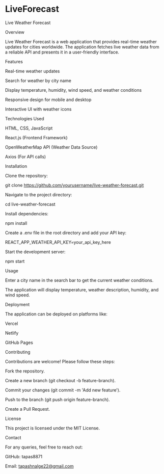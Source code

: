 # LiveForecast
Live Weather Forecast

Overview

Live Weather Forecast is a web application that provides real-time weather updates for cities worldwide. The application fetches live weather data from a reliable API and presents it in a user-friendly interface.

Features

Real-time weather updates

Search for weather by city name

Display temperature, humidity, wind speed, and weather conditions

Responsive design for mobile and desktop

Interactive UI with weather icons

Technologies Used

HTML, CSS, JavaScript

React.js (Frontend Framework)

OpenWeatherMap API (Weather Data Source)

Axios (For API calls)

Installation

Clone the repository:

git clone https://github.com/yourusername/live-weather-forecast.git

Navigate to the project directory:

cd live-weather-forecast

Install dependencies:

npm install

Create a .env file in the root directory and add your API key:

REACT_APP_WEATHER_API_KEY=your_api_key_here

Start the development server:

npm start

Usage

Enter a city name in the search bar to get the current weather conditions.

The application will display temperature, weather description, humidity, and wind speed.

Deployment

The application can be deployed on platforms like:

Vercel

Netlify

GitHub Pages

Contributing

Contributions are welcome! Please follow these steps:

Fork the repository.

Create a new branch (git checkout -b feature-branch).

Commit your changes (git commit -m 'Add new feature').

Push to the branch (git push origin feature-branch).

Create a Pull Request.

License

This project is licensed under the MIT License.

Contact

For any queries, feel free to reach out:

GitHub: tapas8871

Email: tapashnalge22@gmail.com
